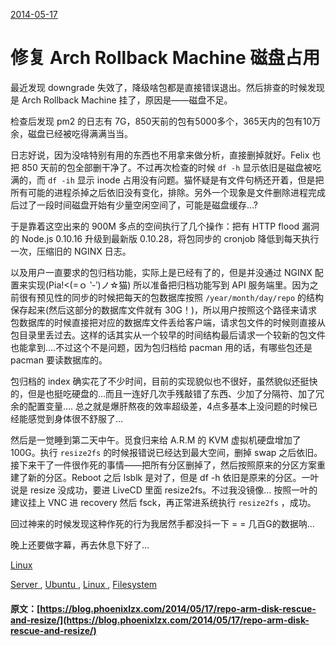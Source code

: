 [ 2014-05-17 ](/2014/05/17/repo-arm-disk-rescue-and-resize/)

#  修复 Arch Rollback Machine 磁盘占用 

最近发现 downgrade 失效了，降级啥包都是直接错误退出。然后排查的时候发现是 Arch Rollback Machine 挂了，原因是——磁盘不足。 

检查后发现 pm2 的日志有 7G，850天前的包有5000多个，365天内的包有10万余，磁盘已经被吃得满满当当。 

日志好说，因为没啥特别有用的东西也不用拿来做分析，直接删掉就好。Felix 也把 850 天前的包全部删干净了。不过再次检查的时候 ` df -h ` 显示依旧是磁盘被吃满的，而 ` df -ih ` 显示 inode 占用没有问题。猫怀疑是有文件句柄还开着，但是把所有可能的进程杀掉之后依旧没有变化，排除。另外一个现象是文件删除进程完成后过了一段时间磁盘开始有少量空闲空间了，可能是磁盘缓存…? 

于是靠着这空出来的 900M 多点的空间执行了几个操作：把有 HTTP flood 漏洞的 Node.js 0.10.16 升级到最新版 0.10.28，将包同步的 cronjob 降低到每天执行一次，压缩旧的 NGINX 日志。 

以及用户一直要求的包归档功能，实际上是已经有了的，但是并没通过 NGINX 配置来实现(Pia!<(=ｏ ‵-′)ノ☆猫) 所以准备把归档功能写到 API 服务端里。因为之前很有预见性的同步的时候把每天的包数据库按照 ` /year/month/day/repo ` 的结构保存起来(然后这部分的数据库文件就有 30G！)，所以用户按照这个路径来请求包数据库的时候直接把对应的数据库文件丢给客户端，请求包文件的时候则直接从包目录里丢过去。这样的话其实从一个较早的时间结构最后请求一个较新的包文件也能拿到….不过这个不是问题，因为包归档给 pacman 用的话，有哪些包还是 pacman 要读数据库的。 

包归档的 index 确实花了不少时间，目前的实现貌似也不很好，虽然貌似还挺快的，但是也挺吃硬盘的…而且一连好几次手残敲错了东西、少加了分隔符、加了冗余的配置变量…. 总之就是爆肝熬夜的效率超级差，4点多基本上没问题的时候已经能感觉到身体很不舒服了… 

然后是一觉睡到第二天中午。觅食归来给 A.R.M 的 KVM 虚拟机硬盘增加了 100G。执行 ` resize2fs ` 的时候报错说已经达到最大空间，删掉 swap 之后依旧。接下来干了一件很作死的事情——把所有分区删掉了，然后按照原来的分区方案重建了新的分区。Reboot 之后 lsblk 是对了，但是 df -h 依旧是原来的分区。一叶说是 resize 没成功，要进 LiveCD 里面 resize2fs。不过我没镜像… 按照一叶的建议挂上 VNC 进 recovery 然后 fsck，再正常进系统执行 ` resize2fs ` ，成功。 

回过神来的时候发现这种作死的行为我居然手都没抖一下 = = 几百G的数据呐… 

晚上还要做字幕，再去休息下好了… 

[ Linux ](/categories/Linux/)

[ Server ](/tags/Server/) , [ Ubuntu ](/tags/Ubuntu/) , [ Linux ](/tags/Linux/) , [ Filesystem ](/tags/Filesystem/)
#### 原文：[https://blog.phoenixlzx.com/2014/05/17/repo-arm-disk-rescue-and-resize/](https://blog.phoenixlzx.com/2014/05/17/repo-arm-disk-rescue-and-resize/)